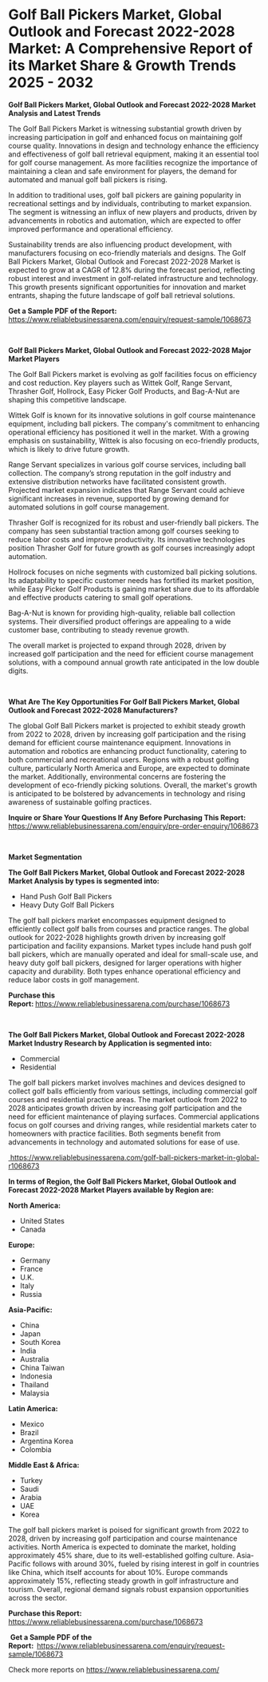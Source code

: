 <p><h1>Golf Ball Pickers Market, Global Outlook and Forecast 2022-2028 Market: A Comprehensive Report of its Market Share & Growth Trends 2025 - 2032</h1></p><p><strong>Golf Ball Pickers Market, Global Outlook and Forecast 2022-2028 Market Analysis and Latest Trends</strong></p>
<p><p>The Golf Ball Pickers Market is witnessing substantial growth driven by increasing participation in golf and enhanced focus on maintaining golf course quality. Innovations in design and technology enhance the efficiency and effectiveness of golf ball retrieval equipment, making it an essential tool for golf course management. As more facilities recognize the importance of maintaining a clean and safe environment for players, the demand for automated and manual golf ball pickers is rising.</p><p>In addition to traditional uses, golf ball pickers are gaining popularity in recreational settings and by individuals, contributing to market expansion. The segment is witnessing an influx of new players and products, driven by advancements in robotics and automation, which are expected to offer improved performance and operational efficiency. </p><p>Sustainability trends are also influencing product development, with manufacturers focusing on eco-friendly materials and designs. The Golf Ball Pickers Market, Global Outlook and Forecast 2022-2028 Market is expected to grow at a CAGR of 12.8% during the forecast period, reflecting robust interest and investment in golf-related infrastructure and technology. This growth presents significant opportunities for innovation and market entrants, shaping the future landscape of golf ball retrieval solutions.</p></p>
<p><strong>Get a Sample PDF of the Report:&nbsp;</strong> <a href="https://www.reliablebusinessarena.com/enquiry/request-sample/1068673?utm_campaign=3521&utm_medium=2&utm_source=Github&utm_content=ia&utm_term=21032025&utm_id=golf-ball-pickers-market-global-outlook-and-forecast-2022-2028">https://www.reliablebusinessarena.com/enquiry/request-sample/1068673</a></p>
<p>&nbsp;</p>
<p><strong>Golf Ball Pickers Market, Global Outlook and Forecast 2022-2028 Major Market Players</strong></p>
<p><p>The Golf Ball Pickers market is evolving as golf facilities focus on efficiency and cost reduction. Key players such as Wittek Golf, Range Servant, Thrasher Golf, Hollrock, Easy Picker Golf Products, and Bag-A-Nut are shaping this competitive landscape. </p><p>Wittek Golf is known for its innovative solutions in golf course maintenance equipment, including ball pickers. The company's commitment to enhancing operational efficiency has positioned it well in the market. With a growing emphasis on sustainability, Wittek is also focusing on eco-friendly products, which is likely to drive future growth.</p><p>Range Servant specializes in various golf course services, including ball collection. The company’s strong reputation in the golf industry and extensive distribution networks have facilitated consistent growth. Projected market expansion indicates that Range Servant could achieve significant increases in revenue, supported by growing demand for automated solutions in golf course management.</p><p>Thrasher Golf is recognized for its robust and user-friendly ball pickers. The company has seen substantial traction among golf courses seeking to reduce labor costs and improve productivity. Its innovative technologies position Thrasher Golf for future growth as golf courses increasingly adopt automation.</p><p>Hollrock focuses on niche segments with customized ball picking solutions. Its adaptability to specific customer needs has fortified its market position, while Easy Picker Golf Products is gaining market share due to its affordable and effective products catering to small golf operations.</p><p>Bag-A-Nut is known for providing high-quality, reliable ball collection systems. Their diversified product offerings are appealing to a wide customer base, contributing to steady revenue growth.</p><p>The overall market is projected to expand through 2028, driven by increased golf participation and the need for efficient course management solutions, with a compound annual growth rate anticipated in the low double digits.</p></p>
<p>&nbsp;</p>
<p><strong>What Are The Key Opportunities For Golf Ball Pickers Market, Global Outlook and Forecast 2022-2028 Manufacturers?</strong></p>
<p><p>The global Golf Ball Pickers market is projected to exhibit steady growth from 2022 to 2028, driven by increasing golf participation and the rising demand for efficient course maintenance equipment. Innovations in automation and robotics are enhancing product functionality, catering to both commercial and recreational users. Regions with a robust golfing culture, particularly North America and Europe, are expected to dominate the market. Additionally, environmental concerns are fostering the development of eco-friendly picking solutions. Overall, the market's growth is anticipated to be bolstered by advancements in technology and rising awareness of sustainable golfing practices.</p></p>
<p><strong>Inquire or Share Your Questions If Any Before Purchasing This Report:</strong> <a href="https://www.reliablebusinessarena.com/enquiry/pre-order-enquiry/1068673?utm_campaign=3521&utm_medium=2&utm_source=Github&utm_content=ia&utm_term=21032025&utm_id=golf-ball-pickers-market-global-outlook-and-forecast-2022-2028">https://www.reliablebusinessarena.com/enquiry/pre-order-enquiry/1068673</a></p>
<p>&nbsp;</p>
<p><strong>Market Segmentation</strong></p>
<p><strong>The Golf Ball Pickers Market, Global Outlook and Forecast 2022-2028 Market Analysis by types is segmented into:</strong></p>
<p><ul><li>Hand Push Golf Ball Pickers</li><li>Heavy Duty Golf Ball Pickers</li></ul></p>
<p><p>The golf ball pickers market encompasses equipment designed to efficiently collect golf balls from courses and practice ranges. The global outlook for 2022-2028 highlights growth driven by increasing golf participation and facility expansions. Market types include hand push golf ball pickers, which are manually operated and ideal for small-scale use, and heavy duty golf ball pickers, designed for larger operations with higher capacity and durability. Both types enhance operational efficiency and reduce labor costs in golf management.</p></p>
<p><strong>Purchase this Report:&nbsp;</strong><a href="https://www.reliablebusinessarena.com/purchase/1068673?utm_campaign=3521&utm_medium=2&utm_source=Github&utm_content=ia&utm_term=21032025&utm_id=golf-ball-pickers-market-global-outlook-and-forecast-2022-2028">https://www.reliablebusinessarena.com/purchase/1068673</a></p>
<p>&nbsp;</p>
<p><strong>The Golf Ball Pickers Market, Global Outlook and Forecast 2022-2028 Market Industry Research by Application is segmented into:</strong></p>
<p><ul><li>Commercial</li><li>Residential</li></ul></p>
<p><p>The golf ball pickers market involves machines and devices designed to collect golf balls efficiently from various settings, including commercial golf courses and residential practice areas. The market outlook from 2022 to 2028 anticipates growth driven by increasing golf participation and the need for efficient maintenance of playing surfaces. Commercial applications focus on golf courses and driving ranges, while residential markets cater to homeowners with practice facilities. Both segments benefit from advancements in technology and automated solutions for ease of use.</p></p>
<p><a href="https://www.reliablebusinessarena.com/golf-ball-pickers-market-in-global-r1068673?utm_campaign=3521&utm_medium=2&utm_source=Github&utm_content=ia&utm_term=21032025&utm_id=golf-ball-pickers-market-global-outlook-and-forecast-2022-2028">&nbsp;https://www.reliablebusinessarena.com/golf-ball-pickers-market-in-global-r1068673</a></p>
<p><strong>In terms of Region, the Golf Ball Pickers Market, Global Outlook and Forecast 2022-2028 Market Players available by Region are:</strong></p>
<p>
    <p> <strong> North America: </strong>
        <ul>
            <li>United States</li>
            <li>Canada</li>
        </ul>
        </p> 
    <p> <strong> Europe: </strong>
        <ul>
            <li>Germany</li>
            <li>France</li>
            <li>U.K.</li>
            <li>Italy</li>
            <li>Russia</li>
        </ul>
        </p> 
    <p> <strong> Asia-Pacific: </strong>
        <ul>
            <li>China</li>
            <li>Japan</li>
            <li>South Korea</li>
            <li>India</li>
            <li>Australia</li>
            <li>China Taiwan</li>
            <li>Indonesia</li>
            <li>Thailand</li>
            <li>Malaysia</li>
        </ul>
        </p> 
    <p> <strong> Latin America: </strong>
        <ul>
            <li>Mexico</li>
            <li>Brazil</li>
            <li>Argentina Korea</li>
            <li>Colombia</li>
        </ul>
        </p> 
    <p> <strong> Middle East & Africa: </strong>
        <ul>
            <li>Turkey</li>
            <li>Saudi</li>
            <li>Arabia</li>
            <li>UAE</li>
            <li>Korea</li>
        </ul>
    </p>
    </p>
<p><p>The golf ball pickers market is poised for significant growth from 2022 to 2028, driven by increasing golf participation and course maintenance activities. North America is expected to dominate the market, holding approximately 45% share, due to its well-established golfing culture. Asia-Pacific follows with around 30%, fueled by rising interest in golf in countries like China, which itself accounts for about 10%. Europe commands approximately 15%, reflecting steady growth in golf infrastructure and tourism. Overall, regional demand signals robust expansion opportunities across the sector.</p></p>
<p><strong>Purchase this Report: </strong><a href="https://www.reliablebusinessarena.com/purchase/1068673?utm_campaign=3521&utm_medium=2&utm_source=Github&utm_content=ia&utm_term=21032025&utm_id=golf-ball-pickers-market-global-outlook-and-forecast-2022-2028">https://www.reliablebusinessarena.com/purchase/1068673</a></p>
<p>&nbsp;<strong>Get a Sample PDF of the Report:&nbsp;&nbsp;</strong><a href="https://www.reliablebusinessarena.com/enquiry/request-sample/1068673?utm_campaign=3521&utm_medium=2&utm_source=Github&utm_content=ia&utm_term=21032025&utm_id=golf-ball-pickers-market-global-outlook-and-forecast-2022-2028">https://www.reliablebusinessarena.com/enquiry/request-sample/1068673</a></p>
<p><strong></strong></p>
<p>Check more reports on <a href="https://www.reliablebusinessarena.com/?utm_campaign=3521&utm_medium=2&utm_source=Github&utm_content=ia&utm_term=21032025&utm_id=golf-ball-pickers-market-global-outlook-and-forecast-2022-2028">https://www.reliablebusinessarena.com/</a></p>
